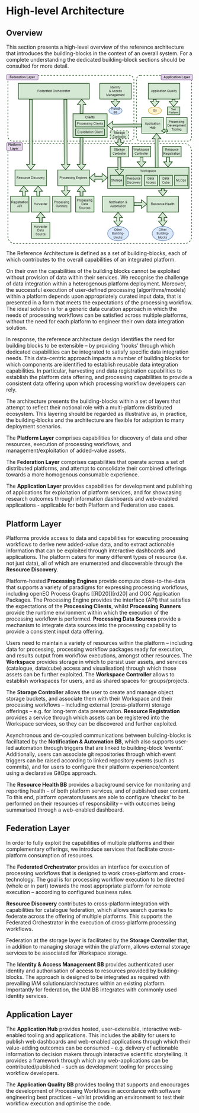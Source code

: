 # High-level Architecture

## Overview

This section presents a high-level overview of the reference architecture that introduces the building-blocks in the context of an overall system. For a complete understanding the dedicated building-block sections should be consulted for more detail.

![Reference Architecture](diagrams/high-level-architecture.drawio.png)

The Reference Architecture is defined as a set of building-blocks, each of which contributes to the overall capabilities of an integrated platform.

On their own the capabilities of the building blocks cannot be exploited without provision of data within their services. We recognise the challenge of data integration within a heterogenous platform deployment. Moreover, the successful execution of user-defined processing (algorithms/models) within a platform depends upon appropriately curated input data, that is presented in a form that meets the expectations of the processing workflow. The ideal solution is for a generic data curation approach in which the needs of processing workflows can be satisfied across multiple platforms, without the need for each platform to engineer their own data integration solution.

In response, the reference architecture design identifies the need for building blocks to be extensible – by providing ‘hooks’ through which dedicated capabilities can be integrated to satisfy specific data integration needs. This data-centric approach impacts a number of building blocks for which components are identified to establish reusable data integration capabilities. In particular, harvesting and data registration capabilities to establish the platform data offering, and processing capabilities to provide a consistent data offering upon which processing workflow developers can rely.

The architecture presents the building-blocks within a set of layers that attempt to reflect their notional role with a multi-platform distributed ecosystem. This layering should be regarded as illustrative as, in practice, the building-blocks and the architecture are flexible for adaption to many deployment scenarios.

The **Platform Layer** comprises capabilities for discovery of data and other resources, execution of processing workflows, and management/exploitation of added-value assets.

The **Federation Layer** comprises capabilities that operate across a set of distributed platforms, and attempt to consolidate their combined offerings towards a more homogenous consumable experience.

The **Application Layer** provides capabilities for development and publishing of applications for exploitation of platform services, and for showcasing research outcomes through information dashboards and web-enabled applications - applicable for both Platform and Federation use cases.

## Platform Layer

Platforms provide access to data and capabilities for executing processing workflows to derive new added-value data, and to extract actionable information that can be exploited through interactive dashboards and applications. The platform caters for many different types of resource (i.e. not just data), all of which are enumerated and discoverable through the **Resource Discovery**.

Platform-hosted **Processing Engines** provide compute close-to-the-data that supports a variety of paradigms for expressing processing workflows, including openEO Process Graphs [[RD20]][rd20] and OGC Application Packages. The Processing Engine provides the interface (API) that satisfies the expectations of the **Processing Clients**, whilst **Processing Runners** provide the runtime environment within which the execution of the processing workflow is performed. **Processing Data Sources** provide a mechanism to integrate data sources into the processing capability to provide a consistent input data offering.

Users need to maintain a variety of resources within the platform – including data for processing, processing workflow packages ready for execution, and results output from workflow executions, amongst other resources. The **Workspace** provides storage in which to persist user assets, and services (catalogue, data(cube) access and visualisation) through which those assets can be further exploited. The **Workspace Controller** allows to establish workspaces for users, and as shared spaces for groups/projects.

The **Storage Controller** allows the user to create and manage object storage buckets, and associate them with their Workspace and their processing workflows – including external (cross-platform) storage offerings – e.g. for long-term data preservation. **Resource Registration** provides a service through which assets can be registered into the Workspace services, so they can be discovered and further exploited.

Asynchronous and de-coupled communications between building-blocks is facilitated by the **Notification & Automation BB**, which also supports user-led automation through triggers that are linked to building-block ‘events’. Additionally, users can associate git repositories through which event triggers can be raised according to linked repository events (such as commits), and for users to configure their platform experience/content using a declarative GitOps approach.

The **Resource Health BB** provides a background service for monitoring and reporting health – of both platform services, and of published user content. To this end, platform operators/users are able to configure ‘checks’ to be performed on their resources of responsibility – with outcomes being summarised through a web-enabled dashboard.

## Federation Layer

In order to fully exploit the capabilities of multiple platforms and their complementary offerings, we introduce services that facilitate cross-platform consumption of resources.

The **Federated Orchestrator** provides an interface for execution of processing workflows that is designed to work cross-platform and cross-technology. The goal is for processing workflow execution to be directed (whole or in part) towards the most appropriate platform for remote execution – according to configured business rules.

**Resource Discovery** contributes to cross-platform integration with capabilities for catalogue federation, which allows search queries to federate across the offering of multiple platforms. This supports the Federated Orchestrator in the execution of cross-platform processing workflows.

Federation at the storage layer is facilitated by the **Storage Controller** that, in addition to managing storage within the platform, allows external storage services to be associated for Workspace storage.

The **Identity & Access Management BB** provides authenticated user identity and authorisation of access to resources provided by building-blocks. The approach is designed to be integrated as required with prevailing IAM solutions/architectures within an existing platform. Importantly for federation, the IAM BB integrates with commonly used identity services.

## Application Layer

The **Application Hub** provides hosted, user-extensible, interactive web-enabled tooling and applications. This includes the ability for users to publish web dashboards and web-enabled applications through which their value-adding outcomes can be consumed – e.g. delivery of actionable information to decision makers through interactive scientific storytelling. It provides a framework through which any web-applications can be contributed/published – such as development tooling for processing workflow developers.

The **Application Quality BB** provides tooling that supports and encourages the development of Processing Workflows in accordance with software engineering best practices – whilst providing an environment to test their workflow execution and optimise the code.
